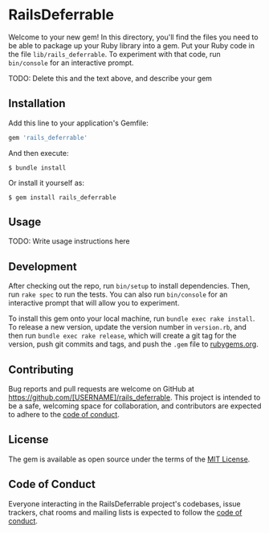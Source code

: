 # RailsDeferrable

Welcome to your new gem! In this directory, you'll find the files you need to be able to package up your Ruby library into a gem. Put your Ruby code in the file `lib/rails_deferrable`. To experiment with that code, run `bin/console` for an interactive prompt.

TODO: Delete this and the text above, and describe your gem

## Installation

Add this line to your application's Gemfile:

```ruby
gem 'rails_deferrable'
```

And then execute:

    $ bundle install

Or install it yourself as:

    $ gem install rails_deferrable

## Usage

TODO: Write usage instructions here

## Development

After checking out the repo, run `bin/setup` to install dependencies. Then, run `rake spec` to run the tests. You can also run `bin/console` for an interactive prompt that will allow you to experiment.

To install this gem onto your local machine, run `bundle exec rake install`. To release a new version, update the version number in `version.rb`, and then run `bundle exec rake release`, which will create a git tag for the version, push git commits and tags, and push the `.gem` file to [rubygems.org](https://rubygems.org).

## Contributing

Bug reports and pull requests are welcome on GitHub at https://github.com/[USERNAME]/rails_deferrable. This project is intended to be a safe, welcoming space for collaboration, and contributors are expected to adhere to the [code of conduct](https://github.com/[USERNAME]/rails_deferrable/blob/master/CODE_OF_CONDUCT.md).


## License

The gem is available as open source under the terms of the [MIT License](https://opensource.org/licenses/MIT).

## Code of Conduct

Everyone interacting in the RailsDeferrable project's codebases, issue trackers, chat rooms and mailing lists is expected to follow the [code of conduct](https://github.com/[USERNAME]/rails_deferrable/blob/master/CODE_OF_CONDUCT.md).
